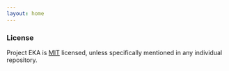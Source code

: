 ```yaml
---
layout: home
---
```


### License
Project EKA is [MIT](https://en.wikipedia.org/wiki/MIT_License) licensed, unless specifically mentioned in any individual repository. 

